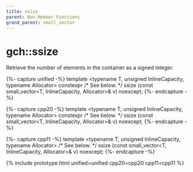 ```yaml
---
title: ssize
parent: Non-Member Functions
grand_parent: small_vector
---
```


# gch::ssize

Retrieve the number of elements in the container as a signed integer.

{%- capture unified -%}
template <typename T, unsigned InlineCapacity, typename Allocator&gt;
<span class="cpp20">constexpr</span>
/* See below. */
ssize (const small_vector<T, InlineCapacity, Allocator&gt;& v) noexcept;
{%- endcapture -%}

{%- capture cpp20 -%}
template <typename T, unsigned InlineCapacity, typename Allocator>
constexpr
/* See below. */
ssize (const small_vector<T, InlineCapacity, Allocator>& v) noexcept;
{%- endcapture -%}

{%- capture cpp11 -%}
template <typename T, unsigned InlineCapacity, typename Allocator>
/* See below. */
ssize (const small_vector<T, InlineCapacity, Allocator>& v) noexcept;
{%- endcapture -%}

{% include prototype.html unified=unified cpp20=cpp20 cpp11=cpp11 %}

